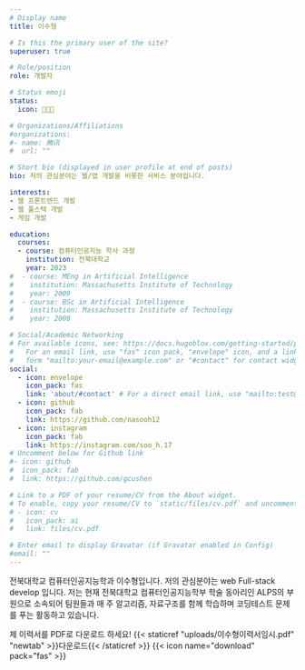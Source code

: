 ```yaml
---
# Display name
title: 이수형

# Is this the primary user of the site?
superuser: true

# Role/position
role: 개발자

# Status emoji
status:
  icon: 🧑🏼‍💻

# Organizations/Affiliations
#organizations:
#- name: 腾讯
#  url: ""

# Short bio (displayed in user profile at end of posts)
bio: 저의 관심분야는 웹/앱 개발을 비롯한 서비스 분야입니다.

interests:
- 웹 프론트엔드 개발
- 웹 풀스택 개발
- 게임 개발

education:
  courses:
  - course: 컴퓨터인공지능 학사 과정
    institution: 전북대학교
    year: 2023
#  - course: MEng in Artificial Intelligence
#    institution: Massachusetts Institute of Technology
#    year: 2009
#  - course: BSc in Artificial Intelligence
#    institution: Massachusetts Institute of Technology
#    year: 2008

# Social/Academic Networking
# For available icons, see: https://docs.hugoblox.com/getting-started/page-builder/#icons
#   For an email link, use "fas" icon pack, "envelope" icon, and a link in the
#   form "mailto:your-email@example.com" or "#contact" for contact widget.
social:
  - icon: envelope
    icon_pack: fas
    link: 'about/#contact' # For a direct email link, use "mailto:test@example.org".
  - icon: github
    icon_pack: fab
    link: https://github.com/nasooh12
  - icon: instagram
    icon_pack: fab
    link: https://instagram.com/soo_h.17
# Uncomment below for Github link
#- icon: github
#  icon_pack: fab
#  link: https://github.com/gcushen

# Link to a PDF of your resume/CV from the About widget.
# To enable, copy your resume/CV to `static/files/cv.pdf` and uncomment the lines below.
# - icon: cv
#   icon_pack: ai
#   link: files/cv.pdf

# Enter email to display Gravatar (if Gravatar enabled in Config)
#email: ""
---
```


전북대학교 컴퓨터인공지능학과 이수형입니다. 저의 관심분야는 web Full-stack develop 입니다. 저는 현재 전북대학교 컴퓨터인공지능학부 학술 동아리인 ALPS의 부원으로 소속되어 팀원들과 매 주 알고리즘, 자료구조를 함께 학습하며 코딩테스트 문제를 푸는 활동하고 있습니다. 

제 이력서를 PDF로 다운로드 하세요! {{< staticref "uploads/이수형이력서임시.pdf" "newtab" >}}다운로드{{< /staticref >}} {{< icon name="download" pack="fas" >}}
